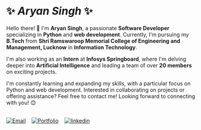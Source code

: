 # ✨ _Aryan Singh_ ✨

Hello there! 👋 I'm **Aryan Singh**, a passionate **Software Developer** specializing in **Python** and **web development**. Currently, I'm pursuing my **B.Tech** from **Shri Ramswaroop Memorial College of Engineering and Management, Lucknow** in **Information Technology**. 

I'm also working as an **Intern** at **Infosys Springboard**, where I'm delving deeper into **Artificial Intelligence** and leading a team of over **20 members** on exciting projects.

I'm constantly learning and expanding my skills, with a particular focus on Python and web development. Interested in collaborating on projects or offering assistance? Feel free to contact me! Looking forward to connecting with you! 😊</br></br>

[![Email](https://img.shields.io/badge/Gmail-D14836?style=for-the-badge&logo=gmail&logoColor=white)](mailto:aryan1311002@gmail.com)&nbsp;&nbsp;&nbsp;
[![Portfolio](https://img.shields.io/badge/Portfolio-%23000000.svg?style=for-the-badge&logo=firefox&logoColor=#FF7139)](https://portfolio-1-j5fi.onrender.com/)&nbsp;&nbsp;&nbsp;
[![linkedin](https://img.shields.io/badge/linkedin-0A66C2?style=for-the-badge&logo=linkedin&logoColor=white)](https://www.linkedin.com/in/aryan-singh-485390252/)

